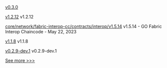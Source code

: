 
[v0.3.0](https://github.com/hyperledger/solang/releases/tag/v0.3.0) 

[v1.2.12](https://github.com/hyperledger/firefly-transaction-manager/releases/tag/v1.2.12) v1.2.12

[core/network/fabric-interop-cc/contracts/interop/v1.5.14](https://github.com/hyperledger-labs/weaver-dlt-interoperability/releases/tag/core/network/fabric-interop-cc/contracts/interop/v1.5.14) v1.5.14 - GO Fabric Interop Chaincode - May 22, 2023

[v1.1.8](https://github.com/hyperledger/firefly-signer/releases/tag/v1.1.8) v1.1.8

[v0.2.9-dev.1](https://github.com/hyperledger/aries-askar/releases/tag/v0.2.9-dev.1) v0.2.9-dev.1


[See more >>>](https://start-here.hyperledger.org/releases)
